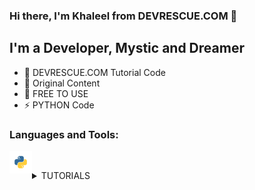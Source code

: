### Hi there, I'm Khaleel from DEVRESCUE.COM 👋

## I'm a Developer, Mystic and Dreamer

- 🔭 DEVRESCUE.COM Tutorial Code
- 🌱 Original Content
- 🥅 FREE TO USE
- ⚡ PYTHON Code

### Languages and Tools:

<img align="left" alt="Python" width="36px" height="36px" src="res/python.png" /><br />

<details>
  <summary>TUTORIALS</summary>
  
<!--START_SECTION:activity-->

1. ❗️ PYTHON F STRING TUTORIAL WITH EXAMPLES: [CODE HERE](PYTHON_F_STRING_TUTORIAL.py) | [ARTICLE HERE](https://devrescue.com/python-f-string-tutorial-with-examples)
2. ❗️ Python JSON Pretty Print Tutorial: [CODE HERE](PYTHON_JSON_PRETTY_A.py) | [ARTICLE HERE](https://devrescue.com/python-json-pretty-print-tutorial/)
3. ❗️ Python JSON Pretty Print with Examples: [CODE HERE](PYTHON_JSON_PRETTY_B.py) | [ARTICLE HERE](https://devrescue.com/python-json-pretty-print-with-examples/)
4. ❗️ Python CSV Files with pandas: [CODE HERE](PYTHON_PANDAS_CSV.py) | [ARTICLE HERE](https://devrescue.com/python-csv-files-with-pandas/) | [NOTEBOOK](https://github.com/devrescue/python/blob/main/PYTHON_PANDAS_CSV.ipynb)
5. ❗️ Simple Python k-Nearest Neighbors Tutorial: [CODE HERE](PYTHON_ML_KNN_A.py) | [ARTICLE HERE](https://devrescue.com/simple-python-k-nearest-neighbors-tutorial/) | [NOTEBOOK](https://github.com/devrescue/python/blob/main/PYTHON_ML_KNN_A.ipynb)

</details>
